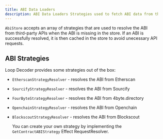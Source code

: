 ```yaml
---
title: ABI Data Loaders
description: ABI Data Loaders Strategies used to fetch ABI data from third-party APIs.
---
```


`AbiStore` accepts an array of strategies that are used to resolve the ABI from third-party APIs when the ABI is missing in the store. If an ABI is successfully resolved, it is then cached in the store to avoid unecessary API requests.

## ABI Strategies

Loop Decoder provides some strategies out of the box:

- `EtherscanStrategyResolver` - resolves the ABI from Etherscan
- `SourcifyStrategyResolver` - resolves the ABI from Sourcify
- `FourByteStrategyResolver` - resolves the ABI from 4byte.directory
- `OpenchainStrategyResolver` - resolves the ABI from Openchain
- `BlockscoutStrategyResolver` - resolves the ABI from Blockscout

  You can create your own strategy by implementing the `GetContractABIStrategy` Effect RequestResolver.
